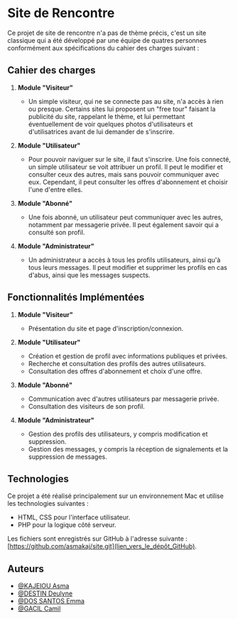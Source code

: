# Site de Rencontre

Ce projet de site de rencontre n'a pas de thème précis, c'est un site classique qui a été développé par une équipe de quatres personnes conformément aux spécifications du cahier des charges suivant :

## Cahier des charges

1. **Module "Visiteur"**
   - Un simple visiteur, qui ne se connecte pas au site, n'a accès à rien ou presque. Certains sites lui proposent un "free tour" faisant la publicité du site, rappelant le thème, et lui permettant éventuellement de voir quelques photos d'utilisateurs et d'utilisatrices avant de lui demander de s'inscrire.

2. **Module "Utilisateur"**
   - Pour pouvoir naviguer sur le site, il faut s'inscrire. Une fois connecté, un simple utilisateur se voit attribuer un profil. Il peut le modifier et consulter ceux des autres, mais sans pouvoir communiquer avec eux. Cependant, il peut consulter les offres d'abonnement et choisir l'une d'entre elles.

3. **Module "Abonné"**
   - Une fois abonné, un utilisateur peut communiquer avec les autres, notamment par messagerie privée. Il peut également savoir qui a consulté son profil.

4. **Module "Administrateur"**
   - Un administrateur a accès à tous les profils utilisateurs, ainsi qu'à tous leurs messages. Il peut modifier et supprimer les profils en cas d'abus, ainsi que les messages suspects.

## Fonctionnalités Implémentées

1. **Module "Visiteur"**
   - Présentation du site et page d'inscription/connexion.

2. **Module "Utilisateur"**
   - Création et gestion de profil avec informations publiques et privées.
   - Recherche et consultation des profils des autres utilisateurs.
   - Consultation des offres d'abonnement et choix d'une offre.

3. **Module "Abonné"**
   - Communication avec d'autres utilisateurs par messagerie privée.
   - Consultation des visiteurs de son profil.

4. **Module "Administrateur"**
   - Gestion des profils des utilisateurs, y compris modification et suppression.
   - Gestion des messages, y compris la réception de signalements et la suppression de messages.

## Technologies

Ce projet a été réalisé principalement sur un environnement Mac et utilise les technologies suivantes :
- HTML, CSS pour l'interface utilisateur.
- PHP pour la logique côté serveur.

Les fichiers sont enregistrés sur GitHub à l'adresse suivante : [https://github.com/asmakaj/site.git](lien_vers_le_dépôt_GitHub).

## Auteurs

- [@KAJEIOU Asma](lien_vers_profil_GitHub_Auteur1)
- [@DESTIN Deulyne](lien_vers_profil_GitHub_Auteur2)
- [@DOS SANTOS Emma](lien_vers_profil_GitHub_Auteur3)
- [@GACIL Camil](lien_vers_profil_GitHub_Auteur3)


